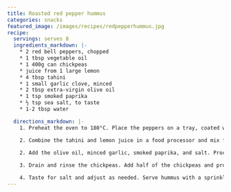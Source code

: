 ```yaml
---
title: Roasted red pepper hummus
categories: snacks
featured_image: /images/recipes/redpepperhummus.jpg
recipe:
  servings: serves 8
  ingredients_markdown: |-
    * 2 red bell peppers, chopped
    * 1 tbsp vegetable oil
    * 1 400g can chickpeas
    * juice from 1 large lemon
    * 4 tbsp tahini
    * 1 small garlic clove, minced
    * 2 tbsp extra-virgin olive oil
    * 1 tsp smoked paprika
    * ½ tsp sea salt, to taste
    * 1-2 tbsp water

  directions_markdown: |-
    1. Preheat the oven to 180°C. Place the peppers on a tray, coated with the oil. Roast for 15 mins, until starting to brown at the edges. Remove from the oven and allow to cool.

    2. Combine the tahini and lemon juice in a food processor and mix for 1 minute. Scrape the sides of the bowl then process for 30 more seconds.

    2. Add the olive oil, minced garlic, smoked paprika, and salt. Process for 30 seconds, scrape down the sides, then process another 30 seconds. Add the roasted peppers, and process for 30 seconds, until well blended.
    
    3. Drain and rinse the chickpeas. Add half of the chickpeas and process for 1 minute. Scrape the sides of the bowl, then add remaining chickpeas and process until thick and quite smooth, about 1 to 2 minutes. Gradually add a tbsp water and process, until it reaches the desired consistency.

    4. Taste for salt and adjust as needed. Serve hummus with a sprinkle of paprika. Store in an airtight container and refrigerate for up to one week.
---
```

